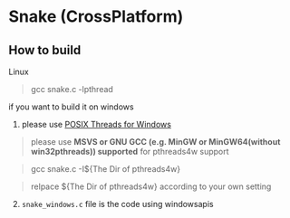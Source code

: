 # Snake (CrossPlatform)

## How to build

Linux
>gcc snake.c -lpthread

if you want to build it on windows

1. please use [POSIX Threads for Windows](https://sourceforge.net/projects/pthreads4w/)

> please use **MSVS or GNU GCC (e.g. MinGW or MinGW64(without win32pthreads)) supported** for pthreads4w support

>gcc snake.c -I${The Dir of pthreads4w}

>relpace ${The Dir of pthreads4w} according to your own setting

2. `snake_windows.c` file is the code using windowsapis
